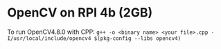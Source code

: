 # OpenCV on RPI 4b (2GB)

To run OpenCV4.8.0 with CPP: `g++ -o <binary name> <your file>.cpp -I/usr/local/include/opencv4 $(pkg-config --libs opencv4)`
